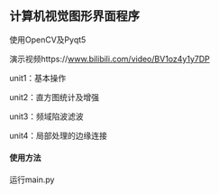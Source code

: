 ## 计算机视觉图形界面程序



使用OpenCV及Pyqt5

演示视频https://www.bilibili.com/video/BV1oz4y1y7DP



unit1：基本操作

unit2：直方图统计及增强

unit3：频域陷波滤波

unit4：局部处理的边缘连接



#### 使用方法

运行main.py





